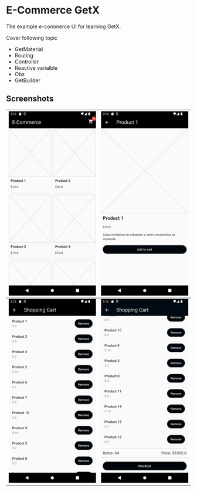 # E-Commerce GetX

The example e-commerce UI for learning GetX.

Cover following topic

- GetMaterial
- Routing
- Controller
- Reactive varialble
- Obx
- GetBuilder

## Screenshots

| ![](/screenshots/Screenshot_1653182998.png) | ![](/screenshots/Screenshot_1653182958.png) |
| ------------------------------------------- | ------------------------------------------- |
| ![](/screenshots/Screenshot_1653182963.png) | ![](/screenshots/Screenshot_1653182967.png) |
